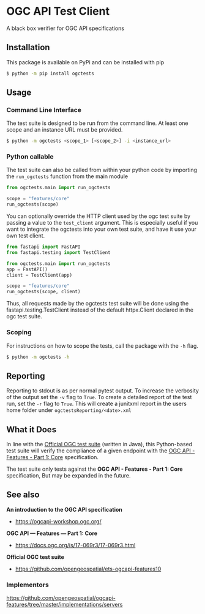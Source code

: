 # OGC API Test Client

A black box verifier for OGC API specifications

## Installation

This package is available on PyPi and can be installed with pip

```bash
$ python -m pip install ogctests
```

## Usage

### Command Line Interface

The test suite is designed to be run from the command line. At least one scope and an instance URL must be provided.
```bash
$ python -m ogctests <scope_1> [<scope_2>] -i <instance_url>
```

### Python callable

The test suite can also be called from within your python code by importing the `run_ogctests` function from 
the main module
```python
from ogctests.main import run_ogctests

scope = "features/core"
run_ogctests(scope)
```

You can optionally override the HTTP client used by the ogc test suite by passing a value to the `test_client`
argument.
This is especially useful if you want to integrate the ogctests into your own test suite, and have it use
your own test client.

```python
from fastapi import FastAPI
from fastapi.testing import TestClient

from ogctests.main import run_ogctests
app = FastAPI()
client = TestClient(app)

scope = "features/core"
run_ogctests(scope, client)
```

Thus, all requests made by the ogctests test suite will be done using the fastapi.testing.TestClient instead
of the default httpx.Client declared in the ogc test suite.

### Scoping

For instructions on how to scope the tests, call the package with the `-h` flag.

```bash
$ python -m ogctests -h
```

## Reporting

Reporting to stdout is as per normal pytest output. To increase the verbosity of the output set the `-v` flag to `True`.
To create a detailed report of the test run, set the `-r` flag to `True`. This will create a junitxml report in the users
home folder under `ogctestsReporting/<date>.xml`

## What it Does

In line with the
[Official OGC test suite](https://github.com/opengeospatial/ets-ogcapi-features10)
(written in Java), this Python-based test suite will verify the compliance of a
given endpoint with the
[OGC API - Features - Part 1: Core](https://docs.ogc.org/is/17-069r3/17-069r3.html)
specification.

The test suite only tests against the **OGC API - Features - Part 1:
Core** specification, But may be expanded in the future.

## See also

**An introduction to the OGC API specification**

- https://ogcapi-workshop.ogc.org/

**OGC API — Features — Part 1: Core**

- https://docs.ogc.org/is/17-069r3/17-069r3.html

**Official OGC test suite**

- https://github.com/opengeospatial/ets-ogcapi-features10

### Implementors
https://github.com/opengeospatial/ogcapi-features/tree/master/implementations/servers
